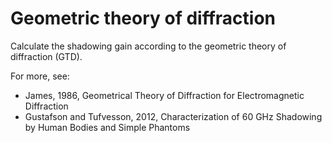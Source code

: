 # Geometric theory of diffraction

Calculate the shadowing gain according to the geometric theory of diffraction (GTD).

For more, see:
- James, 1986, Geometrical Theory of Diffraction for Electromagnetic Diffraction
- Gustafson and Tufvesson, 2012, Characterization of 60 GHz Shadowing by Human Bodies and Simple Phantoms
